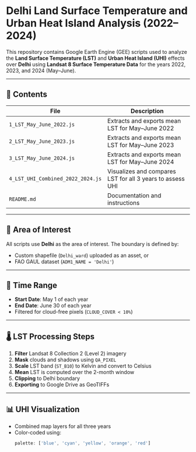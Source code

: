 # Delhi Land Surface Temperature and Urban Heat Island Analysis (2022–2024)

This repository contains Google Earth Engine (GEE) scripts used to analyze the **Land Surface Temperature (LST)** and **Urban Heat Island (UHI)** effects over **Delhi** using **Landsat 8 Surface Temperature Data** for the years 2022, 2023, and 2024 (May–June).

---

## 📂 Contents

| File | Description |
|------|-------------|
| `1_LST_May_June_2022.js` | Extracts and exports mean LST for May–June 2022 |
| `2_LST_May_June_2023.js` | Extracts and exports mean LST for May–June 2023 |
| `3_LST_May_June_2024.js` | Extracts and exports mean LST for May–June 2024 |
| `4_LST_UHI_Combined_2022_2024.js` | Visualizes and compares LST for all 3 years to assess UHI |
| `README.md` | Documentation and instructions |

---

## 📍 Area of Interest

All scripts use **Delhi** as the area of interest. The boundary is defined by:

- Custom shapefile (`Delhi_ward`) uploaded as an asset, or
- FAO GAUL dataset (`ADM1_NAME = 'Delhi'`)

---

## 📅 Time Range

- **Start Date**: May 1 of each year
- **End Date**: June 30 of each year
- Filtered for cloud-free pixels (`CLOUD_COVER < 10%`)

---

## 🌡️ LST Processing Steps

1. **Filter** Landsat 8 Collection 2 (Level 2) imagery
2. **Mask** clouds and shadows using `QA_PIXEL`
3. **Scale** LST band (`ST_B10`) to Kelvin and convert to Celsius
4. **Mean** LST is computed over the 2-month window
5. **Clipping** to Delhi boundary
6. **Exporting** to Google Drive as GeoTIFFs

---

## 📊 UHI Visualization

- Combined map layers for all three years
- Color-coded using:
  ```js
  palette: ['blue', 'cyan', 'yellow', 'orange', 'red']

